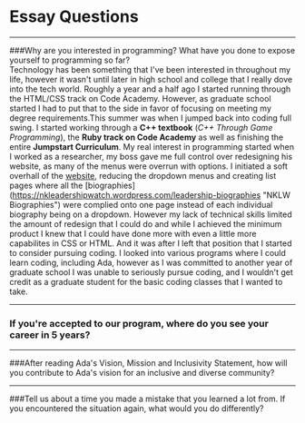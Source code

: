 # Essay Questions  

---  

###Why are you interested in programming? What have you done to expose yourself to programming so far?  
Technology has been something that I've been interested in throughout my life, however it wasn't until later in high school and college that I really dove into the tech world. Roughly a year and a half ago I started running through the HTML/CSS track on Code Academy. However, as graduate school started I had to put that to the side in favor of focusing on meeting my degree requirements.This summer was when I jumped back into coding full swing. I started working through a **C++ textbook** (*C++ Through Game Programming*), the **Ruby track on Code Academy** as well as finishing the entire **Jumpstart Curriculum**. My real interest in programming started when I worked as a researcher, my boss gave me full control over redesigning his website, as many of the menus were overrun with options. I initiated a soft overhall of the [website](https://nkleadershipwatch.wordpress.com "North Korea Leadership Watch"), reducing the dropdown menus and creating list pages where all the [biographies] (https://nkleadershipwatch.wordpress.com/leadership-biographies "NKLW Biographies") were complied onto one page instead of each individual biography being on a dropdown. However my lack of technical skills limited the amount of redesign that I could do and while I achieved the minimum product I knew that I could have done more with even a little more capabilites in CSS or HTML. And it was after I left that position that I started to consider pursuing coding. I looked into various programs where I could learn coding, including Ada, however as I was committed to another year of graduate school I was unable to seriously pursue coding, and I wouldn't get credit as a graduate student for the basic coding classes that I wanted to take. 

---
### If you're accepted to our program, where do you see your career in 5 years?  


---
###After reading Ada's Vision, Mission and Inclusivity Statement, how will you contribute to Ada's vision for an inclusive and diverse community?  


---
###Tell us about a time you made a mistake that you learned a lot from. If you encountered the situation again, what would you do differently?  

